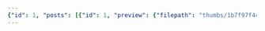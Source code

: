 ```yaml
---
{"id": 1, "posts": [{"id": 1, "preview": {"filepath": "thumbs/1b7f97f4c0f14ef8babf548526170938.jpg"}}, {"id": 9, "preview": {"filepath": "thumbs/01a325799bf043f5a1c3c68e255dc7ff.jpg"}}, {"id": 10, "preview": {"filepath": "thumbs/53aab65090be4a2c84d95cdb9eb3c23c.jpg"}}, {"id": 11, "preview": {"filepath": "thumbs/b92aa280f72541589cc278c72bf9bbb9.png"}}, {"id": 12, "preview": {"filepath": "thumbs/53934f4360e4464d93d526982ecb4e62.jpg"}}, {"id": 13, "preview": {"filepath": "thumbs/e815a40dfcbc40ba95363cdfe3700c3d.png"}}, {"id": 14, "preview": {"filepath": "thumbs/50af56f7c7304969a04796b2dacb9f91.jpg"}}, {"id": 15, "preview": {"filepath": "thumbs/75fc15f416d145c581f5b8c57971baa7.jpg"}}, {"id": 16, "preview": {"filepath": "thumbs/c94011bb91ed4de39ea83a50279408d4.jpg"}}, {"id": 27, "preview": {"filepath": "thumbs/4934510c1a8e4fccb5ead22113f6670f.gif"}}, {"id": 28, "preview": {"filepath": "thumbs/fef5abc714c44bf192b0c2f7253b540b.jpg"}}, {"id": 29, "preview": {"filepath": "thumbs/d30e804c42b740539bbc7019307548ee.jpg"}}, {"id": 30, "preview": {"filepath": "thumbs/5d05948f0e734efa9232ce9681bce629.png"}}, {"id": 31, "preview": {"filepath": "thumbs/5bc080e6069f4e73a79a822e2b6dbcf1.png"}}, {"id": 32, "preview": {"filepath": "thumbs/64f1f0fe897746e39b58c5474e4258fc.png"}}, {"id": 33, "preview": {"filepath": "thumbs/6e86906f463445dea21fb5f8300f0c57.jpg"}}, {"id": 34, "preview": {"filepath": "thumbs/83bac6afa531464e8a320fea3ef6456c.jpg"}}, {"id": 35, "preview": {"filepath": "thumbs/e8d4d3baf7bb403289dce0c0b47ba8b2.png"}}, {"id": 36, "preview": {"filepath": "thumbs/36d32ce04cbb4c8a9f44a9fa691900b8.png"}}, {"id": 37, "preview": {"filepath": "thumbs/9922ea4c641349bdb56fc61b2699095b.jpg"}}, {"id": 38, "preview": {"filepath": "thumbs/81d97bd05352440ba4988db7eae0fd6a.gif"}}, {"id": 39, "preview": {"filepath": "thumbs/fdcf97247453450c9bc34378bf846326.gif"}}, {"id": 40, "preview": {"filepath": "thumbs/1bcffd0f7175432181f85da34ea643a2.jpg"}}, {"id": 41, "preview": {"filepath": "thumbs/7054decfcfcc4db3a2c3ddd54200ad99.png"}}, {"id": 42, "preview": {"filepath": "thumbs/d81f961756f8463baf75f56d17e7ea93.jpg"}}, {"id": 43, "preview": {"filepath": "thumbs/7d8a604a8bb442c48044600c2643ff63.jpg"}}, {"id": 44, "preview": {"filepath": "thumbs/cec5916cf1064c0e82e340807733333a.jpg"}}, {"id": 45, "preview": {"filepath": "thumbs/490529afea904ddb94a3dcd233f00b1f.jpg"}}, {"id": 46, "preview": {"filepath": "thumbs/364828973db54bd29ba11f149c06ae2f.png"}}, {"id": 64, "preview": {"filepath": "thumbs/3bab4b090af945c0867eeb0d225416c6.gif"}}, {"id": 65, "preview": {"filepath": "thumbs/ffb4b0c85aae41b68aa15396a1c75ef5.jpg"}}, {"id": 66, "preview": {"filepath": "thumbs/daba49f01fd34c04a4fadd850c8fa602.gif"}}, {"id": 94, "preview": {"filepath": "thumbs/36033472a3344a41b1cd65443b86a211.jpg"}}], "num_comments": 5, "num_posts": 33, username": "Transcendent Benwa Ideal"}
---
```

    